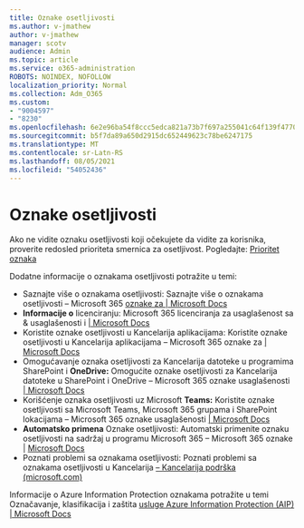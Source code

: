 ```yaml
---
title: Oznake osetljivosti
ms.author: v-jmathew
author: v-jmathew
manager: scotv
audience: Admin
ms.topic: article
ms.service: o365-administration
ROBOTS: NOINDEX, NOFOLLOW
localization_priority: Normal
ms.collection: Adm_O365
ms.custom:
- "9004597"
- "8230"
ms.openlocfilehash: 6e2e96ba54f8ccc5edca821a73b7f697a255041c64f139f47702f637dd6dbb2a
ms.sourcegitcommit: b5f7da89a650d2915dc652449623c78be6247175
ms.translationtype: MT
ms.contentlocale: sr-Latn-RS
ms.lasthandoff: 08/05/2021
ms.locfileid: "54052436"
---
```

# <a name="sensitivity-labels"></a>Oznake osetljivosti

Ako ne vidite oznaku osetljivosti koji očekujete da vidite za korisnika, proverite redosled prioriteta smernica za osetljivost. Pogledajte: [Prioritet oznaka](https://docs.microsoft.com/microsoft-365/compliance/sensitivity-labels)

Dodatne informacije o oznakama osetljivosti potražite u temi:

- Saznajte više o oznakama osetljivosti: Saznajte više o oznakama osetljivosti – Microsoft 365 [oznake za | Microsoft Docs](https://docs.microsoft.com/microsoft-365/compliance/sensitivity-labels)
- **Informacije o** licenciranju: Microsoft 365 licenciranja za usaglašenost sa & usaglašenosti i [| Microsoft Docs](https://docs.microsoft.com/office365/servicedescriptions/microsoft-365-service-descriptions/microsoft-365-tenantlevel-services-licensing-guidance/microsoft-365-security-compliance-licensing-guidance#information-protection)
- Koristite oznake osetljivosti u Kancelarija aplikacijama: Koristite oznake osetljivosti u Kancelarija aplikacijama – Microsoft 365 oznake za [| Microsoft Docs](https://docs.microsoft.com/microsoft-365/compliance/sensitivity-labels-office-apps)
- Omogućavanje oznaka osetljivosti za Kancelarija datoteke u programima SharePoint i **OneDrive:** Omogućite oznake osetljivosti za Kancelarija datoteke u SharePoint i OneDrive – Microsoft 365 oznake usaglašenosti [| Microsoft Docs](https://docs.microsoft.com/microsoft-365/compliance/sensitivity-labels-sharepoint-onedrive-files)
- Korišćenje oznaka osetljivosti uz Microsoft **Teams:** Koristite oznake osetljivosti sa Microsoft Teams, Microsoft 365 grupama i SharePoint lokacijama – Microsoft 365 oznake usaglašenosti [| Microsoft Docs](https://docs.microsoft.com/microsoft-365/compliance/sensitivity-labels-teams-groups-sites)
- **Automatsko primena** Oznake osetljivosti: Automatski primenite oznaku osetljivosti na sadržaj u programu Microsoft 365 – Microsoft 365 oznake | [ Microsoft Docs](https://docs.microsoft.com/microsoft-365/compliance/apply-sensitivity-label-automatically)
- Poznati problemi sa oznakama osetljivosti: Poznati problemi sa oznakama osetljivosti u Kancelarija [– Kancelarija podrška (microsoft.com)](https://support.microsoft.com/office/known-issues-with-sensitivity-labels-in-office-b169d687-2bbd-4e21-a440-7da1b2743edc)

Informacije o Azure Information Protection oznakama potražite u temi Označavanje, klasifikacija i zaštita [usluge Azure Information Protection (AIP) | Microsoft Docs](https://docs.microsoft.com/azure/information-protection/aip-classification-and-protection)
